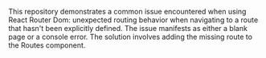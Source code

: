 This repository demonstrates a common issue encountered when using React Router Dom: unexpected routing behavior when navigating to a route that hasn't been explicitly defined. The issue manifests as either a blank page or a console error.  The solution involves adding the missing route to the Routes component.